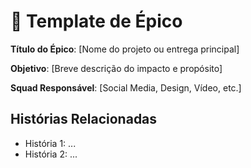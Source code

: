 # 🧱 Template de Épico

**Título do Épico**: [Nome do projeto ou entrega principal]

**Objetivo**: [Breve descrição do impacto e propósito]

**Squad Responsável**: [Social Media, Design, Vídeo, etc.]

## Histórias Relacionadas
- História 1: ...
- História 2: ...